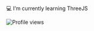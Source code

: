 <p>
	💻 I’m currently learning ThreeJS
</p>

<p align="left">
  <img src="https://komarev.com/ghpvc/?username=ViniciusFXavier" alt="Profile views" />
</p>

<!--
**ViniciusFXavier/ViniciusFXavier** is a ✨ _special_ ✨ repository because its `README.md` (this file) appears on your GitHub profile.

Here are some ideas to get you started:

- 🔭 I’m currently working on ...
- 🌱 I’m currently learning ...
- 👯 I’m looking to collaborate on ...
- 🤔 I’m looking for help with ...
- 💬 Ask me about ...
- 📫 How to reach me: ...
- 😄 Pronouns: ...
- ⚡ Fun fact: ...
-->
